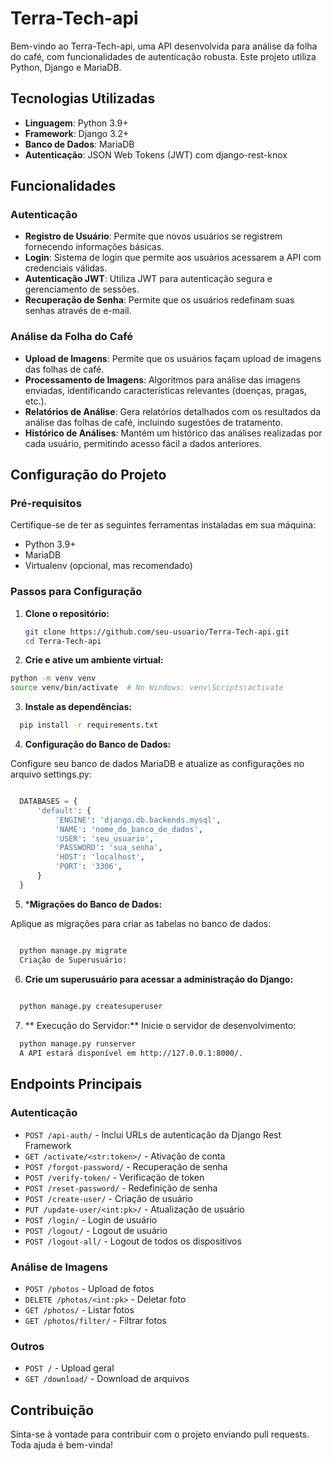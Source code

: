 # Terra-Tech-api

Bem-vindo ao Terra-Tech-api, uma API desenvolvida para análise da folha do café, com funcionalidades de autenticação robusta. Este projeto utiliza Python, Django e MariaDB.

## Tecnologias Utilizadas

- **Linguagem**: Python 3.9+
- **Framework**: Django 3.2+
- **Banco de Dados**: MariaDB
- **Autenticação**: JSON Web Tokens (JWT) com django-rest-knox 

## Funcionalidades

### Autenticação

- **Registro de Usuário**: Permite que novos usuários se registrem fornecendo informações básicas.
- **Login**: Sistema de login que permite aos usuários acessarem a API com credenciais válidas.
- **Autenticação JWT**: Utiliza JWT para autenticação segura e gerenciamento de sessões.
- **Recuperação de Senha**: Permite que os usuários redefinam suas senhas através de e-mail.

### Análise da Folha do Café

- **Upload de Imagens**: Permite que os usuários façam upload de imagens das folhas de café.
- **Processamento de Imagens**: Algoritmos para análise das imagens enviadas, identificando características relevantes (doenças, pragas, etc.).
- **Relatórios de Análise**: Gera relatórios detalhados com os resultados da análise das folhas de café, incluindo sugestões de tratamento.
- **Histórico de Análises**: Mantém um histórico das análises realizadas por cada usuário, permitindo acesso fácil a dados anteriores.

## Configuração do Projeto

### Pré-requisitos

Certifique-se de ter as seguintes ferramentas instaladas em sua máquina:

- Python 3.9+
- MariaDB
- Virtualenv (opcional, mas recomendado)

### Passos para Configuração

1. **Clone o repositório:**

   ```sh
   git clone https://github.com/seu-usuario/Terra-Tech-api.git
   cd Terra-Tech-api

2. **Crie e ative um ambiente virtual:**

  ```sh
  python -m venv venv
  source venv/bin/activate  # No Windows: venv\Scripts\activate
  ```
3. **Instale as dependências:**

```sh
  pip install -r requirements.txt
```
4. **Configuração do Banco de Dados:**

Configure seu banco de dados MariaDB e atualize as configurações no arquivo settings.py:

```python

  DATABASES = {
      'default': {
          'ENGINE': 'django.db.backends.mysql',
          'NAME': 'nome_do_banco_de_dados',
          'USER': 'seu_usuario',
          'PASSWORD': 'sua_senha',
          'HOST': 'localhost',
          'PORT': '3306',
      }
  }
```
5. ***Migrações do Banco de Dados:**

Aplique as migrações para criar as tabelas no banco de dados:

```sh

  python manage.py migrate
  Criação de Superusuário:
```
6. **Crie um superusuário para acessar a administração do Django:**

```sh
 
  python manage.py createsuperuser

```

7. ** Execução do Servidor:**
   Inicie o servidor de desenvolvimento:

  ```sh
    python manage.py runserver
    A API estará disponível em http://127.0.0.1:8000/.
  ```
## Endpoints Principais

### Autenticação

- `POST /api-auth/` - Inclui URLs de autenticação da Django Rest Framework
- `GET /activate/<str:token>/` - Ativação de conta
- `POST /forgot-password/` - Recuperação de senha
- `POST /verify-token/` - Verificação de token
- `POST /reset-password/` - Redefinição de senha
- `POST /create-user/` - Criação de usuário
- `PUT /update-user/<int:pk>/` - Atualização de usuário
- `POST /login/` - Login de usuário
- `POST /logout/` - Logout de usuário
- `POST /logout-all/` - Logout de todos os dispositivos

### Análise de Imagens

- `POST /photos` - Upload de fotos
- `DELETE /photos/<int:pk>` - Deletar foto
- `GET /photos/` - Listar fotos
- `GET /photos/filter/` - Filtrar fotos

### Outros

- `POST /` - Upload geral
- `GET /download/` - Download de arquivos

## Contribuição

Sinta-se à vontade para contribuir com o projeto enviando pull requests. Toda ajuda é bem-vinda!

